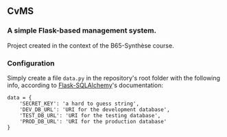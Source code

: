 ## CvMS
### A simple Flask-based management system.

Project created in the context of the B65-Synthèse course.


### Configuration
Simply create a file ```data.py``` in the repository's root folder with the following info,
according to [Flask-SQLAlchemy](http://flask-sqlalchemy.pocoo.org/2.1/config/#connection-uri-format)'s documentation:

```
data = {
    'SECRET_KEY': 'a hard to guess string',
    'DEV_DB_URL': 'URI for the development database',
    'TEST_DB_URL': 'URI for the testing database',
    'PROD_DB_URL': 'URI for the production database'
}
```
